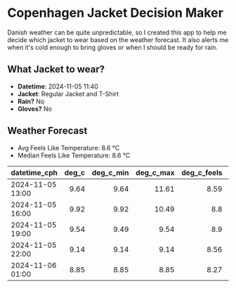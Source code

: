 
# Copenhagen Jacket Decision Maker

Danish weather can be quite unpredictable, so I created this app to help me decide which jacket to wear based on the weather forecast. 
It also alerts me when it's cold enough to bring gloves or when I should be ready for rain.

## What Jacket to wear?

- **Datetime**: 2024-11-05 11:40
- **Jacket**: Regular Jacket and T-Shirt
- **Rain?** No
- **Gloves?** No

## Weather Forecast
- Avg Feels Like Temperature: 8.6 °C
- Median Feels Like Temperature: 8.6 °C

| datetime_cph     |   deg_c |   deg_c_min |   deg_c_max |   deg_c_feels | weather   | wind   | rain   |
|:-----------------|--------:|------------:|------------:|--------------:|:----------|:-------|:-------|
| 2024-11-05 13:00 |    9.64 |        9.64 |       11.61 |          8.59 | Clouds    | Low    | None   |
| 2024-11-05 16:00 |    9.92 |        9.92 |       10.49 |          8.8  | Clouds    | Low    | None   |
| 2024-11-05 19:00 |    9.54 |        9.49 |        9.54 |          8.9  | Clouds    | Low    | None   |
| 2024-11-05 22:00 |    9.14 |        9.14 |        9.14 |          8.56 | Clouds    | Low    | None   |
| 2024-11-06 01:00 |    8.85 |        8.85 |        8.85 |          8.27 | Clouds    | Low    | None   |
        